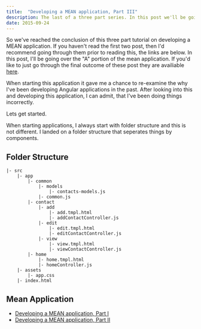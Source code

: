 ```yaml
---
title:  "Developing a MEAN application, Part III"
description: The last of a three part series. In this post we'll be going over the Angular portion of the application.
date: 2015-09-24
---
```


So we've reached the conclusion of this three part tutorial on developing a MEAN application. If you haven't read the first two post, then I'd recommend going through them prior to reading this, the links are below. In this post, I'll be going over the "A" portion of the mean application. If you'd like to just go through the final outcome of these post they are availiable [here][github].

When starting this application it gave me a chance to re-examine the why I've been developing Angular applications in the past. After looking into this and developing this application, I can admit, that I've been doing things incorrectly. 

Lets get started.

When starting applications, I always start with folder structure and this is not different. I landed on a folder structure that seperates things by components. 

## Folder Structure

```
|- src
	|- app
		|- common
			|- models
				|- contacts-models.js
			|- common.js
		|- contact
			|- add
				|- add.tmpl.html
				|- addContactController.js
			|- edit
				|- edit.tmpl.html
				|- editContactController.js
			|- view
				|- view.tmpl.html
				|- viewContactController.js
		|- home 
			|- home.tmpl.html
			|- homeController.js
	|- assets
		|- app.css
	|- index.html

```



















## Mean Application
- [Developing a MEAN application, Part I][part1]
- [Developing a MEAN application, Part II][part2]






[part1]: http://stevenstephenson.com/2015/developing-a-mean-application-part-1/
[part2]: http://stevenstephenson.com/2015/developing-a-mean-app-part-2/
[github]: https://github.com/Steveiscreative/ngContactsMini